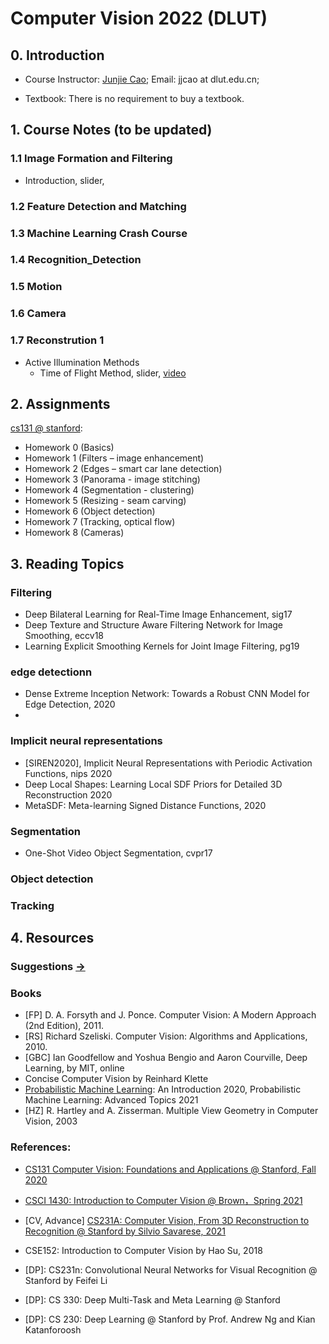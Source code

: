 # Computer Vision 2022 (DLUT)
## 0. Introduction

- Course Instructor: [Junjie Cao](http://jjcao.github.io/); Email: jjcao at dlut.edu.cn; 
<!-- - Lectures: “Tuesday & Thursdays at 18:00 - 18:45, 18:55 - 19:40. 研教楼312.”??? -->
- Textbook: There is no requirement to buy a textbook.

## 1. Course Notes (to be updated)
### 1.1 Image Formation and Filtering
- Introduction, slider, 
### 1.2 Feature Detection and Matching
### 1.3 Machine Learning Crash Course
### 1.4 Recognition_Detection
### 1.5 Motion
### 1.6 Camera
### 1.7 Reconstrution 1
- Active Illumination Methods
  - Time of Flight Method, slider, [video](https://fpcv.cs.columbia.edu/)


## 2. Assignments
[cs131 @ stanford](http://vision.stanford.edu/teaching/cs131_fall2021/assignments.html):
- Homework 0 (Basics)
- Homework 1 (Filters – image enhancement)
- Homework 2 (Edges – smart car lane detection)
- Homework 3 (Panorama - image stitching)
- Homework 4 (Segmentation - clustering)
- Homework 5 (Resizing - seam carving)
- Homework 6 (Object detection)
- Homework 7 (Tracking, optical flow)
- Homework 8 (Cameras)

## 3. Reading Topics
### Filtering
- Deep Bilateral Learning for Real-Time Image Enhancement, sig17
- Deep Texture and Structure Aware Filtering Network for Image Smoothing, eccv18
- Learning Explicit Smoothing Kernels for Joint Image Filtering, pg19

### edge detectionn
- Dense Extreme Inception Network: Towards a Robust CNN Model for Edge Detection, 2020
- 
### Implicit neural representations
<!-- - Implicit Geometric Regularization for Learning Shapes, 2020, Yaron Lipman -->
- [SIREN2020], Implicit Neural Representations with Periodic Activation Functions, nips 2020
- Deep Local Shapes: Learning Local SDF Priors for Detailed 3D Reconstruction 2020
- MetaSDF: Meta-learning Signed Distance Functions, 2020

### Segmentation
- One-Shot Video Object Segmentation, cvpr17

### Object detection

### Tracking

## 4. Resources
### Suggestions [->](https://github.com/jjcao-school/common/tree/main/for_students)

### Books 
- [FP] D. A. Forsyth and J. Ponce. Computer Vision: A Modern Approach (2nd Edition), 2011.
- [RS] Richard Szeliski. Computer Vision: Algorithms and Applications, 2010.
- [GBC] Ian Goodfellow and Yoshua Bengio and Aaron Courville, Deep Learning, by MIT, online
- Concise Computer Vision by Reinhard Klette
- [Probabilistic Machine Learning](https://github.com/probml/pml-book): An Introduction 2020, Probabilistic Machine Learning: Advanced Topics 2021
- [HZ] R. Hartley and A. Zisserman. Multiple View Geometry in Computer Vision, 2003

### References:
- [CS131 Computer Vision: Foundations and Applications @ Stanford, Fall 2020](http://vision.stanford.edu/teaching/cs131_fall2021/index.html)
- [CSCI 1430: Introduction to Computer Vision @ Brown，Spring 2021](https://browncsci1430.github.io/webpage/index.html)


- [CV, Advance] [CS231A: Computer Vision, From 3D Reconstruction to Recognition @ Stanford by Silvio Savarese, 2021](https://web.stanford.edu/class/cs231a/syllabus.html)
  
- CSE152: Introduction to Computer Vision by Hao Su, 2018
- [DP]: CS231n: Convolutional Neural Networks for Visual Recognition @ Stanford by Feifei Li
- [DP]: CS 330: Deep Multi-Task and Meta Learning @ Stanford
- [DP]: CS 230: Deep Learning @ Stanford by Prof. Andrew Ng and Kian Katanforoosh
